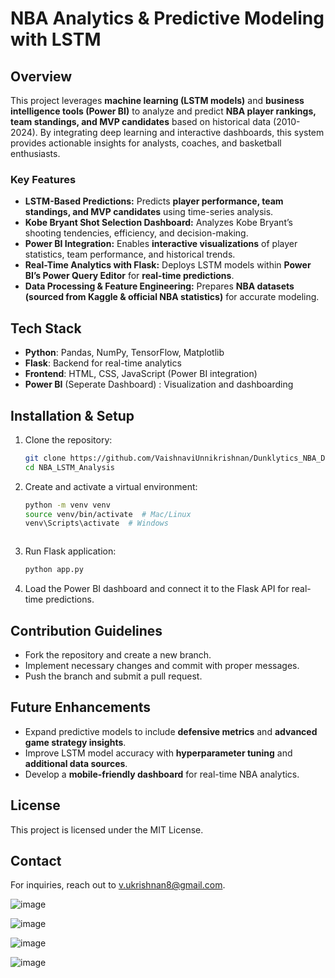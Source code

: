 # NBA Analytics & Predictive Modeling with LSTM

## Overview
This project leverages **machine learning (LSTM models)** and **business intelligence tools (Power BI)** to analyze and predict **NBA player rankings, team standings, and MVP candidates** based on historical data (2010-2024). By integrating deep learning and interactive dashboards, this system provides actionable insights for analysts, coaches, and basketball enthusiasts.

### **Key Features**
- **LSTM-Based Predictions:** Predicts **player performance, team standings, and MVP candidates** using time-series analysis.
- **Kobe Bryant Shot Selection Dashboard:** Analyzes Kobe Bryant’s shooting tendencies, efficiency, and decision-making.
- **Power BI Integration:** Enables **interactive visualizations** of player statistics, team performance, and historical trends.
- **Real-Time Analytics with Flask:** Deploys LSTM models within **Power BI’s Power Query Editor** for **real-time predictions**.
- **Data Processing & Feature Engineering:** Prepares **NBA datasets (sourced from Kaggle & official NBA statistics)** for accurate modeling.

## Tech Stack
- **Python**: Pandas, NumPy, TensorFlow, Matplotlib
- **Flask**: Backend for real-time analytics
- **Frontend**: HTML, CSS, JavaScript (Power BI integration)
- **Power BI** (Seperate Dashboard) : Visualization and dashboarding

## Installation & Setup
1. Clone the repository:
   ```sh
   git clone https://github.com/VaishnaviUnnikrishnan/Dunklytics_NBA_Dashboard.git
   cd NBA_LSTM_Analysis
   ```
2. Create and activate a virtual environment:
   ```sh
   python -m venv venv
   source venv/bin/activate  # Mac/Linux
   venv\Scripts\activate  # Windows
   ```

   ```
3. Run Flask application:
   ```sh
   python app.py
   ```
4. Load the Power BI dashboard and connect it to the Flask API for real-time predictions.

## Contribution Guidelines
- Fork the repository and create a new branch.
- Implement necessary changes and commit with proper messages.
- Push the branch and submit a pull request.

## Future Enhancements
- Expand predictive models to include **defensive metrics** and **advanced game strategy insights**.
- Improve LSTM model accuracy with **hyperparameter tuning** and **additional data sources**.
- Develop a **mobile-friendly dashboard** for real-time NBA analytics.

## License
This project is licensed under the MIT License.

## Contact
For inquiries, reach out to v.ukrishnan8@gmail.com.


![image](https://github.com/user-attachments/assets/499df214-8373-4ee5-98bf-89267ca01184)

![image](https://github.com/user-attachments/assets/24a04213-275e-42a3-a596-17c15a1bada9)

![image](https://github.com/user-attachments/assets/596769fd-ece0-4e66-9da1-e36ff7c1b756)

![image](https://github.com/user-attachments/assets/6f167809-41d5-4521-b9f3-cc1a926bb684)


